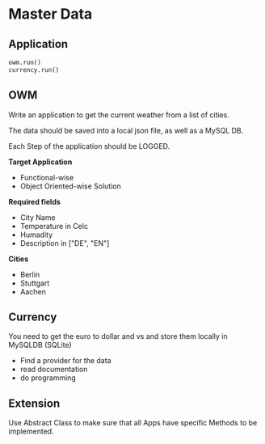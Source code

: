 # Master Data 

## Application
~~~python
owm.run()
currency.run()
~~~


## OWM 

Write an application to get the current weather from a list of cities.

The data should be saved into a local json file, as well as a  MySQL DB.

Each Step of the application should be LOGGED.


**Target Application**
- Functional-wise
- Object Oriented-wise Solution

**Required fields**
- City Name
- Temperature in Celc
- Humadity
- Description in ["DE", "EN"]


**Cities**
- Berlin
- Stuttgart
- Aachen



## Currency

You need to get the euro to dollar and vs and store them locally in MySQLDB (SQLite)

- Find a provider for the data
- read documentation
- do programming



## Extension
Use Abstract Class to make sure that all Apps have specific Methods to be implemented.
